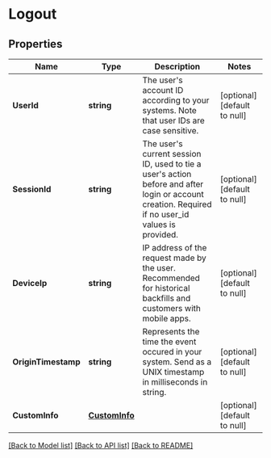 # Logout

## Properties
Name | Type | Description | Notes
------------ | ------------- | ------------- | -------------
**UserId** | **string** | The user&#39;s account ID according to your systems. Note that user IDs are case sensitive. | [optional] [default to null]
**SessionId** | **string** | The user&#39;s current session ID, used to tie a user&#39;s action before and after login or account creation. Required if no user_id values is provided. | [optional] [default to null]
**DeviceIp** | **string** | IP address of the request made by the user. Recommended for historical backfills and customers with mobile apps. | [optional] [default to null]
**OriginTimestamp** | **string** | Represents the time the event occured in your system. Send as a UNIX timestamp in milliseconds in string. | [optional] [default to null]
**CustomInfo** | [**CustomInfo**](CustomInfo.md) |  | [optional] [default to null]

[[Back to Model list]](../README.md#documentation-for-models) [[Back to API list]](../README.md#documentation-for-api-endpoints) [[Back to README]](../README.md)


